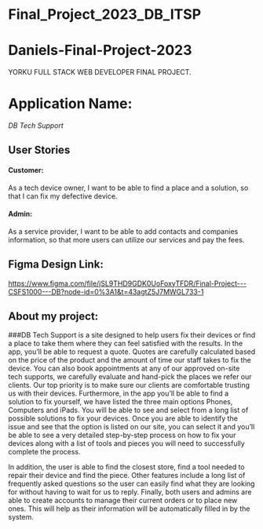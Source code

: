 # Final_Project_2023_DB_ITSP
# Daniels-Final-Project-2023
YORKU FULL STACK WEB DEVELOPER FINAL PROJECT.

# Application Name:
*DB Tech Support*

## User Stories
#### Customer:
As a tech device owner, I want to be able to find a place and a solution, so that I can fix my defective device. 
#### Admin: 
As a service provider, I want to be able to add contacts and companies information, so that more users can utilize our services and pay the fees.

## Figma Design Link:

https://www.figma.com/file/jSL9THD9GDK0UoFoxyTFDR/Final-Project---CSFS1000---DB?node-id=0%3A1&t=43agtZ5J7MWGL733-1

## About my project:

###DB Tech Support is a site designed to help users fix their devices or find a place to take them where they can feel satisfied with the results. In the app, you’ll be able to request a quote. Quotes are carefully calculated based on the price of the product and the amount of time our staff takes to fix the device. You can also book appointments at any of our approved on-site tech supports, we carefully evaluate and hand-pick the places we refer our clients. Our top priority is to make sure our clients are comfortable trusting us with their devices.  Furthermore, in the app you’ll be able to find a solution to fix yourself, we have listed the three main options Phones, Computers and iPads. You will be able to see and select from a long list of possible solutions to fix your devices. Once you are able to identify the issue and see that the option is listed on our site, you can select it and you’ll be able to see a very detailed step-by-step process on how to fix your devices along with a list of tools and pieces you will need to successfully complete the process. 

In addition, the user is able to find the closest store, find a tool needed to repair their device and find the piece. Other features include a long list of frequently asked questions so the user can easily find what they are looking for without having to wait for us to reply. Finally, both users and admins are able to create accounts to manage their current orders or to place new ones. This will help as their information will be automatically filled in by the system. 
